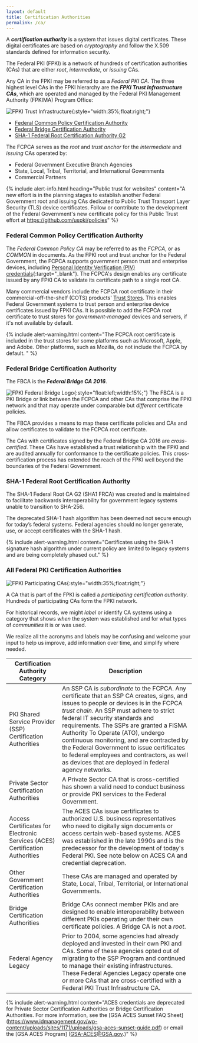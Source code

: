 ```yaml
---
layout: default
title: Certification Authorities
permalink: /ca/
---
```


A **_certification authority_** is a system that issues digital certificates. These digital certificates are based on _cryptography_ and follow the X.509 standards defined for information security.

The Federal PKI (FPKI) is a network of hundreds of certification authorities (CAs) that are either _root_, _intermediate_, or _issuing_ CAs.

Any CA in the FPKI may be referred to as a _Federal PKI CA_. The three highest level CAs in the FPKI hierarchy are the **_FPKI Trust Infrastructure CAs_**, which are operated and managed by the Federal PKI Management Authority (FPKIMA) Program Office:

![FPKI Trust Infrastructure]({{site.baseurl}}/img/fpki_trust_cas.png){:style="width:35%;float:right;"}

* [Federal Common Policy Certification Authority](#federal-common-policy-certification-authority)
* [Federal Bridge Certification Authority](#federal-bridge-certification-authority)
* [SHA-1 Federal Root Certification Authority G2](#sha-1-federal-root-certification-authority)

The FCPCA serves as the _root_ and _trust anchor_ for the _intermediate_ and _issuing_ CAs operated by:  

- Federal Government Executive Branch Agencies  
- State, Local, Tribal, Territorial, and International Governments  
- Commercial Partners 


{% include alert-info.html heading="Public trust for websites" content="A new effort is in the planning stages to establish another Federal Government root and issuing CAs dedicated to Public Trust Transport Layer Security (TLS) device certificates. Follow or contribute to the development of the Federal Government's new certificate policy for this Public Trust effort at https://github.com/uspki/policies" %}


### Federal Common Policy Certification Authority

<!--- ![Example of COMMON Serving as the Trust Anchor]({{site.baseurl}}/img/fcpca-chainV5.png){:style="width:40%;float:right;"}
*Example of COMMON as the Trust Anchor*{:style="float:right;clear:both;font-size:14px;text-align:center;margin:20px 0 0 0;width:40%;"} --->

The _Federal Common Policy CA_ may be referred to as the _FCPCA_, or as _COMMON_ in documents. As the FPKI root and trust anchor for the Federal Government, the FCPCA supports government person trust and enterprise devices, including [Personal Identity Verification (PIV) credentials](https://piv.idmanagement.gov/#what-is-piv){:target="_blank"}. The FCPCA's design enables any certificate issued by any FPKI CA to validate its certificate path to a single root CA.

Many commercial vendors include the FCPCA root certificate in their commercial-off-the-shelf (COTS) products' [Trust Stores](../truststores/). This enables Federal Government systems to trust person and enterprise device certificates issued by FPKI CAs. It is possible to add the FCPCA root certificate to trust stores for _government-managed_ devices and servers, if it's not available by default.

{% include alert-warning.html content="The FCPCA root certificate is included in the trust stores for some platforms such as Microsoft, Apple, and Adobe. Other platforms, such as Mozilla, do not include the FCPCA by default. " %}

### Federal Bridge Certification Authority

The FBCA is the _**Federal Bridge CA 2016**_.

![FPKI Federal Bridge Logo]({{site.baseurl}}/img/fbca-logo.png){:style="float:left;width:15%;"}
The FBCA is a PKI Bridge or link between the FCPCA and other CAs that comprise the FPKI network and that may operate under comparable but _different_ certificate policies.  

The FBCA provides a means to map these certificate policies and CAs and allow certificates to validate to the FCPCA root certificate.

<!--- ![Example of the FBCA Certification Path]({{site.baseurl}}/img/fbca-chainV2.png){:style="width:40%;float:right;"}
*Example of a FBCA Certification Path*{:style="float:right;clear:both;font-size:14px;text-align:center;margin:20px 0 0 0;width:40%;"} -->

The CAs with certificates signed by the Federal Bridge CA 2016 are _cross-certified_. These CAs have established a trust relationship with the FPKI and are audited annually for conformance to the certificate policies. This cross-certification process has extended the reach of the FPKI well beyond the boundaries of the Federal Government.

### SHA-1 Federal Root Certification Authority

The SHA-1 Federal Root CA G2 (SHA1 FRCA) was created and is maintained to facilitate backwards interoperability for government legacy systems unable to transition to SHA-256.

The deprecated SHA-1 hash algorithm has been deemed not secure enough for today’s federal systems. Federal agencies should no longer generate, use, or accept certificates with the SHA-1 hash.  

{% include alert-warning.html content="Certificates using the SHA-1 signature hash algorithm under current policy are limited to legacy systems and are being completely phased out." %}

### All Federal PKI Certification Authorities

![FPKI Participating CAs]({{site.baseurl}}/img/participatingCAsV3.png){:style="width:35%;float:right;"}

A CA that is part of the FPKI is called a _participating certification authority_.  Hundreds of participating CAs form the FPKI network.<!--We say in 2nd para at top: "The Federal PKI is a network of hundreds of certification authorities (CAs)" (redundant idea).-->  

For historical records, we might _label_ or identify CA systems using a category that shows _when_ the system was established and for what types of _communities_ it is or was used.  

We realize all the acronyms and labels may be confusing and welcome your input to help us improve, add information over time, and simplify where needed. 

|**Certification Authority Category**|**Description**|
|-----------|---------------|
| PKI Shared Service Provider (SSP) Certification Authorities | An SSP CA is *subordinate* to the FCPCA.  Any certificate that an SSP CA creates, signs, and issues to people or devices is in the FCPCA _trust chain_. An SSP must adhere to strict federal IT security standards and requirements.  The SSPs are granted a FISMA Authority To Operate (ATO), undergo continuous monitoring, and are contracted by the Federal Government to issue certificates to federal employees and contractors, as well as devices that are deployed in federal agency networks. |
| Private Sector Certification Authorities | A Private Sector CA that is cross-certified has shown a valid need to conduct business or provide PKI services to the Federal Government. |
| Access Certificates for Electronic Services (ACES) Certification Authorities | The ACES CAs issue certificates to authorized U.S. business representatives who need to digitally sign documents or access certain web-based systems.  ACES was established in the late 1990s and is the predecessor for the development of today's Federal PKI. See note below on ACES CA and credential deprecation. |
| Other Government Certification Authorities | These CAs are managed and operated by State, Local, Tribal, Territorial, or International Governments. |
| Bridge Certification Authorities | Bridge CAs connect member PKIs and are designed to enable interoperability between different PKIs operating under their own certificate policies. A Bridge CA is not a _root_. |
| Federal Agency Legacy | Prior to 2004, some agencies had already deployed and invested in their own PKI and CAs. Some of these agencies opted out of migrating to the SSP Program and continued to manage their existing infrastructures. These Federal Agencies Legacy operate one or more CAs that are cross-certified with a Federal PKI Trust Infrastructure CA.|

{% include alert-warning.html content="ACES credentials are deprecated for Private Sector Certification Authorities or Bridge Certification Authorities. For more information, see the [GSA ACES Sunset FAQ Sheet] (https://www.idmanagement.gov/wp-content/uploads/sites/1171/uploads/gsa-aces-sunset-guide.pdf) or email the [GSA ACES Program] (GSA-ACES@GSA.gov.)" %}
